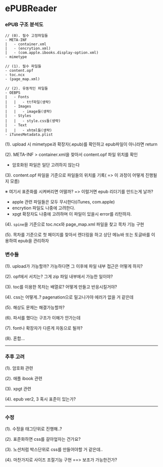 # ePUBReader

### ePUB 구조 분석도

```
// (0). 필수 고정파일들 
- META-INF
|	- container.xml
|	- (encrytion.xml)
|   - (com.apple.ibooks.display-option.xml)
- mimetype

// (1). 필수 파일들
- content.opf
- toc.ncx
- (page_map.xml)

// (2). 유동적인 파일들
- OEBPS
|	- Fonts
|	|	- ttf파일(생략)
|	- Images
|	|	- image들(생략)
|	- Styles
|	|	- style.css들(생략)
|	- Text
|	|	- xhtml들(생략)
- iTunesMetadata.plist
```

(1). upload 시 mimetype과 확장자(.epub)를 확인하고 epub파일이 아니라면 return

(2). META-INF > container.xml을 찾아서 content.opf 파일 위치를 확인

- 암호화된 파일은 일단 고려하지 않는다

(3). content.opf 파일을 기준으로 파일들의 위치를 기록( => 이 과정이 어떻게 진행될지 모름) 

※ 여기서 표준화를 시켜버리면 어떨까? => 이럴거면 epub 리더기를 만드는게 날까?

- apple 관련 파일들은 모두 무시한다(iTunes, com.apple)
- encrytion 파일도 나중에 고려한다.
- xpgt 확장자도 나중에 고려하며 이 파일이 있을시 error를 리턴하자.

(4). `spine`을 기준으로 toc.ncx와 page_map.xml 파일을 찾고 목차 기능 구현

(5). 목차를 기준으로 첫 페이지를 찾아서 렌더링을 하고 상단 메뉴바 또는 토글바를 이용하여 epub을 관리하자



### 변수들

(1). upload가 가능할까? 가능하다면 그 이후에 파일 내부 접근은 어떻게 하지?

(2). opf에서 서치는? 그게 zip 파일 내부에서 가능한 일이야?

(3). toc를 이용한 목차는 배열로? 어떻게 만들고 반응시킬거야?

(4). css는 어떻게..? pagenation으로 밀고나가야 에러가 없을 거 같은데

(5). 해상도 문제는 해결가능할까?

(6). 파서를 했다는 구조가 이해가 안가는데

(7). font나 확장자가 다른게 자동으로 될까?

(8). 혼합... 

---

### 추후 고려

(1). 암호화 관련

(2). 애플 ibook  관련

(3).  xpgt 관련

(4). epub ver2, 3 혹시 표준이 있는가?

---

### 수정

(1). 수정을 태그단위로 진행해..?

(2). 표준화하면 css를 갈아엎자는 건가요?

(3). 노션처럼 박스단위로 css를 만들어야할 거 같은데..

(4). 마찬가지로 사이즈 조절기능 구현 ==> 보조가 가능한건가?



